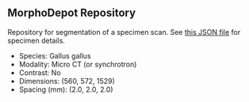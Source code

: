 
## MorphoDepot Repository
Repository for segmentation of a specimen scan.  See [this JSON file](MorphoDepotAccession.json) for specimen details.
* Species: Gallus gallus
* Modality: Micro CT (or synchrotron)
* Contrast: No
* Dimensions: (560, 572, 1529)
* Spacing (mm): (2.0, 2.0, 2.0)
        